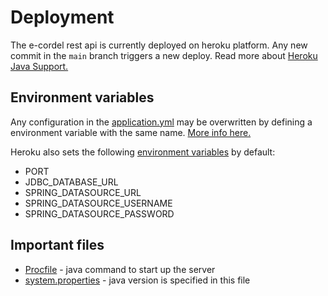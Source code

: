 # Deployment

The e-cordel rest api is currently deployed on heroku platform. Any new commit in the `main` branch triggers a new deploy.
Read more about [Heroku Java Support.](https://devcenter.heroku.com/articles/java-support)

## Environment variables

Any configuration in the [application.yml](../src/main/resources/application.yml) may be overwritten by defining a
environment variable with the same name. [More info here.](https://docs.spring.io/spring-boot/docs/current/reference/html/features.html#features.external-config)

Heroku also sets the following [environment variables](https://devcenter.heroku.com/articles/java-support#environment) by default:
 - PORT
 - JDBC_DATABASE_URL
 - SPRING_DATASOURCE_URL
 - SPRING_DATASOURCE_USERNAME
 - SPRING_DATASOURCE_PASSWORD

## Important files

 - [Procfile](../Procfile) - java command to start up the server
 - [system.properties](../system.properties) - java version is specified in this file
